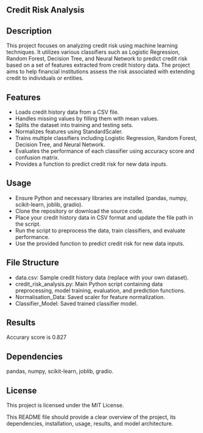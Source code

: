 ## Credit Risk Analysis

## Description
This project focuses on analyzing credit risk using machine learning techniques. It utilizes various classifiers such as Logistic Regression, Random Forest, Decision Tree, and Neural Network to predict credit risk based on a set of features extracted from credit history data. The project aims to help financial institutions assess the risk associated with extending credit to individuals or entities.

## Features
- Loads credit history data from a CSV file.
- Handles missing values by filling them with mean values.
- Splits the dataset into training and testing sets.
- Normalizes features using StandardScaler.
- Trains multiple classifiers including Logistic Regression, Random Forest, Decision Tree, and Neural Network.
- Evaluates the performance of each classifier using accuracy score and confusion matrix.
- Provides a function to predict credit risk for new data inputs.
## Usage
- Ensure Python and necessary libraries are installed (pandas, numpy, scikit-learn, joblib, gradio).
- Clone the repository or download the source code.
- Place your credit history data in CSV format and update the file path in the script.
- Run the script to preprocess the data, train classifiers, and evaluate performance.
- Use the provided function to predict credit risk for new data inputs.
## File Structure
- data.csv: Sample credit history data (replace with your own dataset).
- credit_risk_analysis.py: Main Python script containing data preprocessing, model training, evaluation, and prediction functions.
- Normalisation_Data: Saved scaler for feature normalization.
- Classifier_Model: Saved trained classifier model.
## Results
Accurary score is 0.827
## Dependencies
pandas,
numpy,
scikit-learn,
joblib,
gradio.

## License
This project is licensed under the MIT License.

This README file should provide a clear overview of the project, its dependencies, installation, usage, results, and model architecture.